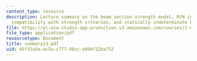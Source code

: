 ```yaml
---
content_type: resource
description: Lecture summary on the beam section strength model, M/N interactions,
  compatibility with strength criterion, and statically indeterminate beam.
file: https://ol-ocw-studio-app-production.s3.amazonaws.com/courses/1-050-engineering-mechanics-i-fall-2007/45f15a5eac5ac77798cce994f22ba752_summary13.pdf
file_type: application/pdf
resourcetype: Document
title: summary13.pdf
uid: 45f15a5e-ac5a-c777-98cc-e994f22ba752
---
```

